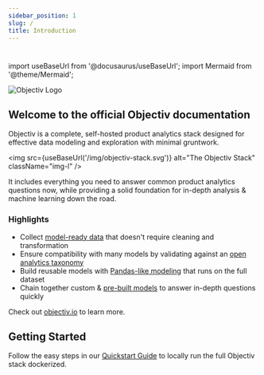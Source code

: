 ```yaml
---
sidebar_position: 1
slug: /
title: Introduction
---
```


# 

import useBaseUrl from '@docusaurus/useBaseUrl';
import Mermaid from '@theme/Mermaid';

![Objectiv Logo](/img/logo-objectiv-large.svg "Objectiv Logo")

## Welcome to the official Objectiv documentation
Objectiv is a complete, self-hosted product analytics stack designed for
effective data modeling and exploration with minimal gruntwork.

<img src={useBaseUrl('/img/objectiv-stack.svg')} alt="The Objectiv Stack" className="img-l" />

It includes everything you need to answer common product analytics questions now, while
providing a solid foundation for in-depth analysis & machine learning down the road.

### Highlights
* Collect [model-ready data](/tracking/core-concepts) that doesn't require cleaning and transformation
* Ensure compatibility with many models by validating against an [open analytics taxonomy](/taxonomy)
* Build reusable models with [Pandas-like modeling](/modeling) that runs on the full dataset
* Chain together custom & [pre-built models](/open-model-hub) to answer in-depth questions quickly

Check out [objectiv.io](https://www.objectiv.io) to learn more.

## Getting Started

Follow the easy steps in our [Quickstart Guide](/quickstart-guide) to locally run the full Objectiv stack dockerized.
